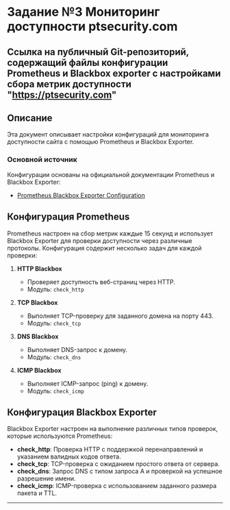 # Задание №3 Мониторинг доступности ptsecurity.com
## Ссылка на публичный Git-репозиторий, содержащий файлы конфигурации Prometheus и Blackbox exporter с настройками сбора метрик доступности "https://ptsecurity.com"

## Описание
Эта документ описывает настройки конфигураций для мониторинга доступности сайта с помощью Prometheus и Blackbox Exporter.

### Основной источник
Конфигурации основаны на официальной документации Prometheus и Blackbox Exporter:
- [Prometheus Blackbox Exporter Configuration](https://github.com/prometheus/blackbox_exporter/blob/master/CONFIGURATION.md)

## Конфигурация Prometheus

Prometheus настроен на сбор метрик каждые 15 секунд и использует Blackbox Exporter для проверки доступности через различные протоколы. Конфигурация содержит несколько задач для каждой проверки:

1. **HTTP Blackbox**
   - Проверяет доступность веб-страниц через HTTP.
   - Модуль: `check_http`

2. **TCP Blackbox**
   - Выполняет TCP-проверку для заданного домена на порту 443.
   - Модуль: `check_tcp`

3. **DNS Blackbox**
   - Выполняет DNS-запрос к домену.
   - Модуль: `check_dns`

4. **ICMP Blackbox**
   - Выполняет ICMP-запрос (ping) к домену.
   - Модуль: `check_icmp`

## Конфигурация Blackbox Exporter

Blackbox Exporter настроен на выполнение различных типов проверок, которые используются Prometheus:

- **check_http**: Проверка HTTP с поддержкой перенаправлений и указанием валидных кодов ответа.
- **check_tcp**: TCP-проверка с ожиданием простого ответа от сервера.
- **check_dns**: Запрос DNS с типом запроса A и проверкой на успешное разрешение имени.
- **check_icmp**: ICMP-проверка с использованием заданного размера пакета и TTL.

--- 

